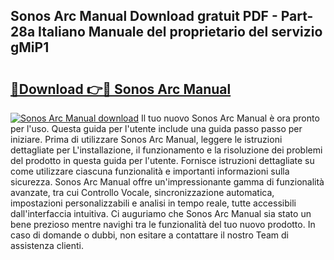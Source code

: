 ## Sonos Arc Manual Download gratuit PDF - Part-28a Italiano Manuale del proprietario del servizio gMiP1

# <h2><a href="http://dfa1dc.blite.top/?on=Sonos+Arc+Manual">🔗Download 👉🔴 Sonos Arc Manual</a></h2>

[![Sonos Arc Manual download](https://i.imgur.com/lujVjoI.png)](http://dfa1dc.blite.top/?on=Sonos+Arc+Manual)
Il tuo nuovo Sonos Arc Manual è ora pronto per l'uso. Questa guida per l'utente include una guida passo passo per iniziare. Prima di utilizzare Sonos Arc Manual, leggere le istruzioni dettagliate per L'installazione, il funzionamento e la risoluzione dei problemi del prodotto in questa guida per l'utente. Fornisce istruzioni dettagliate su come utilizzare ciascuna funzionalità e importanti informazioni sulla sicurezza. Sonos Arc Manual offre un'impressionante gamma di funzionalità avanzate, tra cui Controllo Vocale, sincronizzazione automatica, impostazioni personalizzabili e analisi in tempo reale, tutte accessibili dall'interfaccia intuitiva. Ci auguriamo che Sonos Arc Manual sia stato un bene prezioso mentre navighi tra le funzionalità del tuo nuovo prodotto. In caso di domande o dubbi, non esitare a contattare il nostro Team di assistenza clienti.
